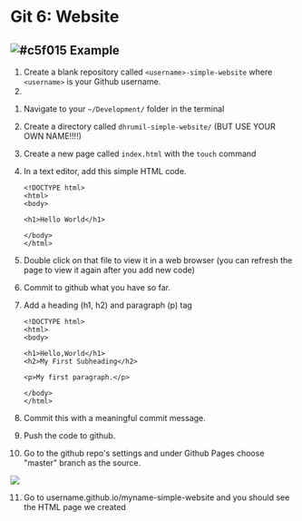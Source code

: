 # Git 6: Website

## ![#c5f015](https://placehold.it/15/c5f015/000000?text=+) Example

1. Create a blank repository called `<username>-simple-website` where `<username>` is your Github username.
2. 

<!-- TODO: create blank repo with README and clone it -->
<!-- TODO: 

- bullet points
- have multiple pages to navigate between
- introduce css
	- background color
- img tag

 -->

1. Navigate to your `~/Development/` folder in the terminal
2. Create a directory called `dhrumil-simple-website/` (BUT USE YOUR OWN NAME!!!!)
3. Create a new page called `index.html` with the `touch` command
4. In a text editor, add this simple HTML code.

	```
	<!DOCTYPE html>
	<html>
	<body>

	<h1>Hello World</h1>

	</body>
	</html>
	```
	
4. Double click on that file to view it in a web browser (you can refresh the page to view it again after you add new code)

5. Commit to github what you have so far.

6. Add a heading (h1, h2) and paragraph (p) tag

	```
	<!DOCTYPE html>
	<html>
	<body>
	
	<h1>Hello,World</h1>
	<h2>My First Subheading</h2>
	
	<p>My first paragraph.</p>
	
	</body>
	</html>
	```

7. Commit this with a meaningful commit message.
8. Push the code to github.
9. Go to the github repo's settings and under Github Pages choose "master" branch as the source.

![](https://i.imgur.com/8EhdwWM.png)

11. Go to username.github.io/myname-simple-website and you should see the HTML page we created
